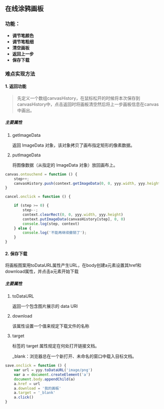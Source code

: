 ## 在线涂鸦画板

### 功能：

+ **调节笔颜色**
+ **调节笔粗细**
+ **清空画板**
+ **返回上一步**
+ **保存下载**

### 难点实现方法

#### 1. 返回功能

> 先定义一个数组canvasHistory，在鼠标松开的时候将本次保存到canvasHistory中，点击返回时将画板清空然后将上一步画板信息在canvas中画出。
>
##### 主要属性

1. getImageData

    返回 ImageData 对象，该对象拷贝了画布指定矩形的像素数据。

2. putImageData

   将图像数据（从指定的 ImageData 对象）放回画布上。

   

```js
canvas.ontouchend = function () {
    step++;
    canvasHistory.push(context.getImageData(0, 0, yyy.width, yyy.height))
}
```
```js
cancel.onclick = function () {

    if (step >= 0) {
        step--;
        context.clearRect(0, 0, yyy.width, yyy.height)
        context.putImageData(canvasHistory[step], 0, 0)
        console.log(step, context)
    } else {
        console.log('不能再继续撤销了');
    }
}
```



#### 2. 保存下载

将画板图案用toDataURL属性产生URL，在body创建a元素设置其href和download属性，并点击a元素开始下载

##### 主要属性

1. toDataURL

   返回一个包含图片展示的 data URI

2. download

   该属性设置一个值来规定下载文件的名称

3. target

   标签的 target 属性规定在何处打开链接文档。

   _blank：浏览器总在一个新打开、未命名的窗口中载入目标文档。

```js
save.onclick = function () {
    var url = yyy.toDataURL('image/png')
    var a = document.createElement('a')
    document.body.appendChild(a)
    a.href = url
    a.download = '我的画板'
    a.target = '_blank'
    a.click()
}
```

